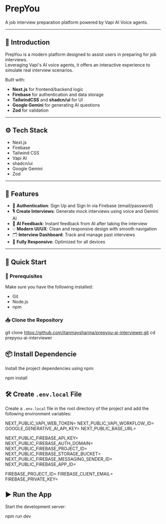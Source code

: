 # PrepYou

A job interview preparation platform powered by Vapi AI Voice agents.

---

## 🤖 Introduction

PrepYou is a modern platform designed to assist users in preparing for job interviews.  
Leveraging Vapi's AI voice agents, it offers an interactive experience to simulate real interview scenarios.

Built with:

- **Next.js** for frontend/backend logic  
- **Firebase** for authentication and data storage  
- **TailwindCSS** and **shadcn/ui** for UI  
- **Google Gemini** for generating AI questions  
- **Zod** for validation

---

## ⚙️ Tech Stack

- Next.js  
- Firebase  
- Tailwind CSS  
- Vapi AI  
- shadcn/ui  
- Google Gemini  
- Zod  

---

## 🔋 Features

- 🔐 **Authentication**: Sign Up and Sign In via Firebase (email/password)  
- 🎙 **Create Interviews**: Generate mock interviews using voice and Gemini AI  
- 🤖 **AI Feedback**: Instant feedback from AI after taking the interview  
- 💡 **Modern UI/UX**: Clean and responsive design with smooth navigation  
- 🗂 **Interview Dashboard**: Track and manage past interviews  
- 📱 **Fully Responsive**: Optimized for all devices  

---

## 🚀 Quick Start

### 🔧 Prerequisites

Make sure you have the following installed:

- Git  
- Node.js  
- npm  

### 📥 Clone the Repository

git clone https://github.com/itanmaysharma/prepyou-ai-interviewer.git
cd prepyou-ai-interviewer

## 📦 Install Dependencie

Install the project dependencies using npm:

npm install



## 🛠 Create `.env.local` File

Create a `.env.local` file in the root directory of the project and add the following environment variables:

NEXT_PUBLIC_VAPI_WEB_TOKEN=
NEXT_PUBLIC_VAPI_WORKFLOW_ID=
GOOGLE_GENERATIVE_AI_API_KEY=
NEXT_PUBLIC_BASE_URL=

NEXT_PUBLIC_FIREBASE_API_KEY=
NEXT_PUBLIC_FIREBASE_AUTH_DOMAIN=
NEXT_PUBLIC_FIREBASE_PROJECT_ID=
NEXT_PUBLIC_FIREBASE_STORAGE_BUCKET=
NEXT_PUBLIC_FIREBASE_MESSAGING_SENDER_ID=
NEXT_PUBLIC_FIREBASE_APP_ID=

FIREBASE_PROJECT_ID=
FIREBASE_CLIENT_EMAIL=
FIREBASE_PRIVATE_KEY=


## ▶️ Run the App

Start the development server:

npm run dev

